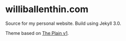 williballenthin.com
===================

Source for my personal website.
Build using Jekyll 3.0.

Theme based on [The Plain v1](https://github.com/heiswayi/the-plain).
